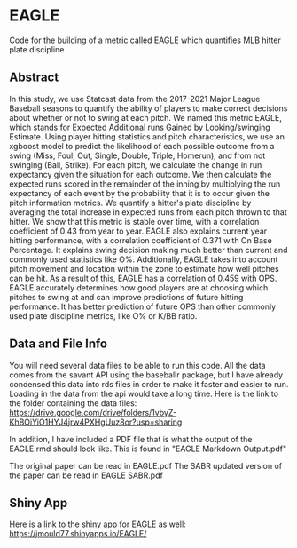 # EAGLE
Code for the building of a metric called EAGLE which quantifies MLB hitter plate discipline

## Abstract

In this study, we use Statcast data from the 2017-2021 Major League Baseball seasons to quantify the ability of players to make correct decisions about whether or not to swing at each pitch. We named this metric EAGLE, which stands for Expected Additional runs Gained by Looking/swinging Estimate. Using player hitting statistics and pitch characteristics, we use an xgboost model to predict the likelihood of each possible outcome from a swing (Miss, Foul, Out, Single, Double, Triple, Homerun), and from not swinging (Ball, Strike). For each pitch, we calculate the change in run expectancy given the situation for each outcome. We then calculate the expected runs scored in the remainder of the inning by multiplying the run expectancy of each event by the probability that it is to occur given the pitch information metrics. We quantify a hitter's plate discipline by averaging the total increase in expected runs from each pitch thrown to that hitter. We show that this metric is stable over time, with a correlation coefficient of 0.43 from year to year. EAGLE also explains current year hitting performance, with a correlation coefficient of 0.371 with On Base Percentage. It explains swing decision making much better than current and commonly used statistics like O%. Additionally, EAGLE takes into account pitch movement and location within the zone to estimate how well pitches can be hit. As a result of this, EAGLE has a correlation of 0.459 with OPS. EAGLE accurately determines how good players are at choosing which pitches to swing at and can improve predictions of future hitting performance. It has better prediction of future OPS than other commonly used plate discipline metrics, like O% or K/BB ratio. 


## Data and File Info

You will need several data files to be able to run this code. All the data comes from the savant API using the baseballr package, 
but I have already condensed this data into rds files in order to make it faster and easier to run. Loading in the data from the api would take a long time. 
Here is the link to the folder containing the data files:
https://drive.google.com/drive/folders/1vbyZ-KhBOiYiO1HYJ4jrw4PXHgUuz8or?usp=sharing

In addition, I have included a PDF file that is what the output of the EAGLE.rmd should look like. This is found in "EAGLE Markdown Output.pdf"

The original paper can be read in EAGLE.pdf
The SABR updated version of the paper can be read in EAGLE SABR.pdf

## Shiny App
Here is a link to the shiny app for EAGLE as well: https://jmould77.shinyapps.io/EAGLE/
